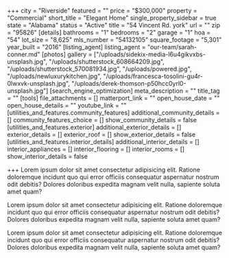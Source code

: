+++
city = "Riverside"
featured = ""
price = "$300,000"
property = "Commercial"
short_title = "Elegant Home"
single_property_sidebar = true
state = "Alabama"
status = "Active"
title = "54 Vincent Rd. york"
url = ""
zip = "95826"
[details]
bathrooms = "1"
bedrooms = "2"
garage = "1"
hoa = "54"
lot_size = "8,625"
mls_number = "54132105"
square_footage = "5,301"
year_built = "2016"
[listing_agent]
listing_agent = "our-team/sarah-conner.md"
[photos]
gallery = ["/uploads/sidekix-media-l6u4gikvxbs-unsplash.jpg", "/uploads/shutterstock_608664209.jpg", "/uploads/shutterstock_570081934.jpg", "/uploads/powered.jpg", "/uploads/newluxurykitchen.jpg", "/uploads/francesca-tosolini-gu4r-0lwxvk-unsplash.jpg", "/uploads/derek-thomson-p50hcc0yrl0-unsplash.jpg"]
[search_engine_optimization]
meta_description = ""
title_tag = ""
[tools]
file_attachments = []
matterport_link = ""
open_house_date = ""
open_house_details = ""
youtube_link = ""
[utilities_and_features.community_features]
additional_community_details = []
community_features_choice = []
show_community_details = false
[utilities_and_features.exterior]
additional_exterior_details = []
exterior_details = []
exterior_roof = []
show_exterior_details = false
[utilities_and_features.interior_details]
additional_interior_details = []
interior_appliances = []
interior_flooring = []
interior_rooms = []
show_interior_details = false

+++
Lorem ipsum dolor sit amet consectetur adipisicing elit. Ratione doloremque incidunt quo qui error officiis consequatur aspernatur nostrum odit debitis? Dolores doloribus expedita magnam velit nulla, sapiente soluta amet quam?

  
Lorem ipsum dolor sit amet consectetur adipisicing elit. Ratione doloremque incidunt quo qui error officiis consequatur aspernatur nostrum odit debitis? Dolores doloribus expedita magnam velit nulla, sapiente soluta amet quam?

  
Lorem ipsum dolor sit amet consectetur adipisicing elit. Ratione doloremque incidunt quo qui error officiis consequatur aspernatur nostrum odit debitis? Dolores doloribus expedita magnam velit nulla, sapiente soluta amet quam?